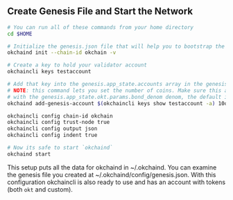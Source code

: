 ## Create Genesis File and Start the Network
```bash
# You can run all of these commands from your home directory
cd $HOME

# Initialize the genesis.json file that will help you to bootstrap the network
okchaind init --chain-id okchain -v

# Create a key to hold your validator account
okchaincli keys testaccount

# Add that key into the genesis.app_state.accounts array in the genesis file
# NOTE: this command lets you set the number of coins. Make sure this account has some coins
# with the genesis.app_state.okt.params.bond_denom denom, the default is okt
okchaind add-genesis-account $(okchaincli keys show testaccount -a) 10okt

okchaincli config chain-id okchain
okchaincli config trust-node true
okchaincli config output json
okchaincli config indent true

# Now its safe to start `okchaind`
okchaind start
```

This setup puts all the data for okchaind in ~/.okchaind. You can examine the genesis file you created at ~/.okchaind/config/genesis.json. With this configuration okchaincli is also ready to use and has an account with tokens (both `okt` and custom).
